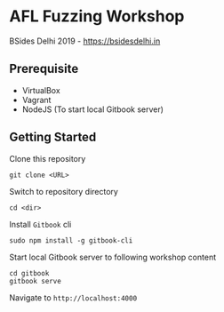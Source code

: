# AFL Fuzzing Workshop
BSides Delhi 2019 - https://bsidesdelhi.in

## Prerequisite

* VirtualBox
* Vagrant
* NodeJS (To start local Gitbook server)

## Getting Started

Clone this repository

```
git clone <URL>
```

Switch to repository directory

```
cd <dir>
```

Install `Gitbook` cli

```
sudo npm install -g gitbook-cli
```

Start local Gitbook server to following workshop content

```
cd gitbook
gitbook serve
```

Navigate to `http://localhost:4000`